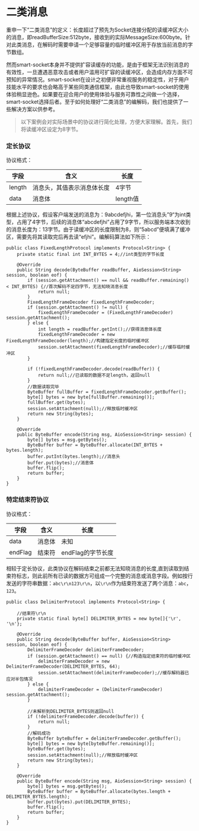 二类消息
===

重申一下“二类消息”的定义：长度超过了预先为Socket连接分配的读缓冲区大小的消息，即readBufferSize:512byte，接收到的实际MessageSize:600byte。针对此类消息，在解码时需要申请一个足够容量的临时缓冲区用于存放当前消息的字节数组。

然而smart-socket本身并不提供扩容读缓存的功能，是由于框架无法识别消息的有效性，一旦遭遇恶意攻击或者用户滥用可扩容的读缓冲区，会造成内存方面不可预知的异常情况。smart-socket在设计之初便非常重视服务的稳定性，对于用户技能水平的要求也会略高于某些同类通信框架，由此也导致smart-socket的使用体验稍显逊色。如果要在迎合用户的使用体验与服务可靠性之间做一个选择，smart-socket选择后者。至于如何处理好“二类消息”的编解码，我们也提供了一些解决方案以供参考。

> 以下案例会对实际场景中的协议进行简化处理，方便大家理解。首先，我们将读缓冲区设定为8字节。

### 定长协议
协议格式：

|字段|含义|长度|
| --- | --- | --- |
| length|消息头，其值表示消息体长度|4字节|
| data | 消息体 |length值|
根据上述协议，假设客户端发送的消息为：9abcdefjhi，第一位消息头”9“为int类型，占用了4字节，后续的消息体“abcdefjhi”占用了9字节，所以服务端本次收到的消息长度为：13字节。由于读缓冲区的长度限制为8，则“5abcd”便填满了缓冲区，需要先将其读取完后再去读“efjhi”。编解码算法如下所示：

```
public class FixedLengthProtocol implements Protocol<String> {
    private static final int INT_BYTES = 4;//int类型的字节长度

    @Override
    public String decode(ByteBuffer readBuffer, AioSession<String> session, boolean eof) {
        if (session.getAttachment() == null && readBuffer.remaining() < INT_BYTES) {//首次解码不足四字节，无法知晓消息长度
            return null;
        }
        FixedLengthFrameDecoder fixedLengthFrameDecoder;
        if (session.getAttachment() != null) {
            fixedLengthFrameDecoder = (FixedLengthFrameDecoder) session.getAttachment();
        } else {
            int length = readBuffer.getInt();//获得消息体长度
            fixedLengthFrameDecoder = new FixedLengthFrameDecoder(length);//构建指定长度的临时缓冲区
            session.setAttachment(fixedLengthFrameDecoder);//缓存临时缓冲区
        }

        if (!fixedLengthFrameDecoder.decode(readBuffer)) {
            return null;//已读取的数据不足length，返回null
        }
        //数据读取完毕
        ByteBuffer fullBuffer = fixedLengthFrameDecoder.getBuffer();
        byte[] bytes = new byte[fullBuffer.remaining()];
        fullBuffer.get(bytes);
        session.setAttachment(null);//释放临时缓冲区
        return new String(bytes);
    }

    @Override
    public ByteBuffer encode(String msg, AioSession<String> session) {
        byte[] bytes = msg.getBytes();
        ByteBuffer buffer = ByteBuffer.allocate(INT_BYTES + bytes.length);
        buffer.putInt(bytes.length);//消息头
        buffer.put(bytes);//消息体
        buffer.flip();
        return buffer;
    }
}
```
### 特定结束符协议
协议格式：

|字段|含义|长度|
| --- | --- | --- |
| data|消息体|未知|
| endFlag | 结束符 |endFlag的字节长度|
相较于定长协议，此类协议在解码结束之前都无法知晓消息的长度,直到读取到结束符标志，则此前所有已读的数据方可组成一个完整的消息或消息字段。例如按行发送的字符串数据：`abc\r\n123\r\n`，以`\r\n`作为结束符发送了两个消息：`abc`，`123`。

```
public class DelimiterProtocol implements Protocol<String> {

    //结束符\r\n
    private static final byte[] DELIMITER_BYTES = new byte[]{'\r', '\n'};

    @Override
    public String decode(ByteBuffer buffer, AioSession<String> session, boolean eof) {
        DelimiterFrameDecoder delimiterFrameDecoder;
        if (session.getAttachment() == null) {//构造指定结束符的临时缓冲区
            delimiterFrameDecoder = new DelimiterFrameDecoder(DELIMITER_BYTES, 64);
            session.setAttachment(delimiterFrameDecoder);//缓存解码器已应对半包情况
        } else {
            delimiterFrameDecoder = (DelimiterFrameDecoder) session.getAttachment();
        }

        //未解析到DELIMITER_BYTES则返回null
        if (!delimiterFrameDecoder.decode(buffer)) {
            return null;
        }
        //解码成功
        ByteBuffer byteBuffer = delimiterFrameDecoder.getBuffer();
        byte[] bytes = new byte[byteBuffer.remaining()];
        byteBuffer.get(bytes);
        session.setAttachment(null);//释放临时缓冲区
        return new String(bytes);
    }

    @Override
    public ByteBuffer encode(String msg, AioSession<String> session) {
        byte[] bytes = msg.getBytes();
        ByteBuffer buffer = ByteBuffer.allocate(bytes.length + DELIMITER_BYTES.length);
        buffer.put(bytes).put(DELIMITER_BYTES);
        buffer.flip();
        return buffer;
    }
}
```

